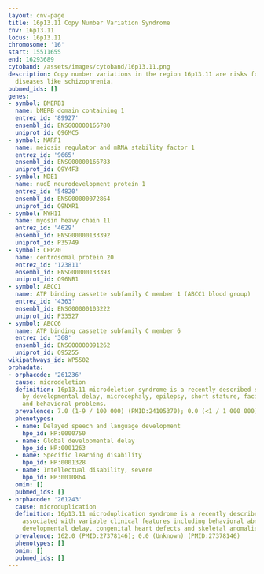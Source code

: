 ```yaml
---
layout: cnv-page
title: 16p13.11 Copy Number Variation Syndrome
cnv: 16p13.11
locus: 16p13.11
chromosome: '16'
start: 15511655
end: 16293689
cytoband: /assets/images/cytoband/16p13.11.png
description: Copy number variations in the region 16p13.11 are risks for neuropsychiatric
  diseases like schizophrenia.
pubmed_ids: []
genes:
- symbol: BMERB1
  name: bMERB domain containing 1
  entrez_id: '89927'
  ensembl_id: ENSG00000166780
  uniprot_id: Q96MC5
- symbol: MARF1
  name: meiosis regulator and mRNA stability factor 1
  entrez_id: '9665'
  ensembl_id: ENSG00000166783
  uniprot_id: Q9Y4F3
- symbol: NDE1
  name: nudE neurodevelopment protein 1
  entrez_id: '54820'
  ensembl_id: ENSG00000072864
  uniprot_id: Q9NXR1
- symbol: MYH11
  name: myosin heavy chain 11
  entrez_id: '4629'
  ensembl_id: ENSG00000133392
  uniprot_id: P35749
- symbol: CEP20
  name: centrosomal protein 20
  entrez_id: '123811'
  ensembl_id: ENSG00000133393
  uniprot_id: Q96NB1
- symbol: ABCC1
  name: ATP binding cassette subfamily C member 1 (ABCC1 blood group)
  entrez_id: '4363'
  ensembl_id: ENSG00000103222
  uniprot_id: P33527
- symbol: ABCC6
  name: ATP binding cassette subfamily C member 6
  entrez_id: '368'
  ensembl_id: ENSG00000091262
  uniprot_id: O95255
wikipathways_id: WP5502
orphadata:
- orphacode: '261236'
  cause: microdeletion
  definition: 16p13.11 microdeletion syndrome is a recently described syndrome characterized
    by developmental delay, microcephaly, epilepsy, short stature, facial dysmorphism
    and behavioral problems.
  prevalence: 7.0 (1-9 / 100 000) (PMID:24105370); 0.0 (<1 / 1 000 000) (PMID:23637818)
  phenotypes:
  - name: Delayed speech and language development
    hpo_id: HP:0000750
  - name: Global developmental delay
    hpo_id: HP:0001263
  - name: Specific learning disability
    hpo_id: HP:0001328
  - name: Intellectual disability, severe
    hpo_id: HP:0010864
  omim: []
  pubmed_ids: []
- orphacode: '261243'
  cause: microduplication
  definition: 16p13.11 microduplication syndrome is a recently described syndrome
    associated with variable clinical features including behavioral abnormalities,
    developmental delay, congenital heart defects and skeletal anomalies.
  prevalence: 162.0 (PMID:27378146); 0.0 (Unknown) (PMID:27378146)
  phenotypes: []
  omim: []
  pubmed_ids: []
---
```

